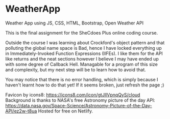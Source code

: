 # WeatherApp

Weather App using JS, CSS, HTML, Bootstrap, Open Weather API

This is the final assignment for the SheCdoes Plus online coding course.

Outside the course I was learning about Crockford's object pattern and that polluting the global name space is Bad, hence I have locked everything up in Immediately-Invoked Function Expressions (IIFEs). I like them for the API like returns and the neat sections however I believe I may have ended up with some degree of Callback Hell. Managable for a program of this size and complexity, but my next step will be to learn how to avoid that.

You may notice that there is no error handling, which is simply because I haven't learnt how to do that yet! If it seems broken, just refresh the page ;)

Favicon by icons8: https://icons8.com/icon/gtJlIVpnqQyS/cloud
Background is thanks to NASA's free Astronomy picture of the day API: https://data.nasa.gov/Space-Science/Astronomy-Picture-of-the-Day-API/ez2w-t8ua
Hosted for free on Netlify.
